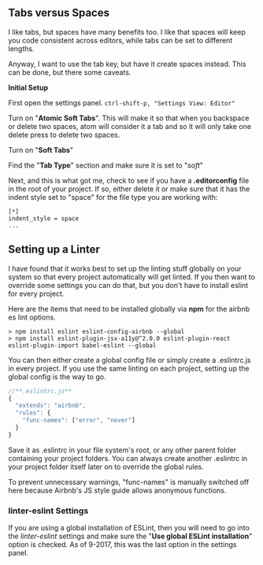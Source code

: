 ## Tabs versus Spaces

I like tabs, but spaces have many benefits too.  I like that spaces will keep you code consistent across editors, while tabs can be set to different lengths.

Anyway, I want to use the tab key, but have it create spaces instead.  This can be done, but there some caveats.

**Initial Setup**

First open the settings panel.
` ctrl-shift-p, "Settings View: Editor" `

Turn on "**Atomic Soft Tabs**". This will make it so that when you backspace or delete two spaces, atom will consider it a tab and so it will only take one delete press to delete two spaces.

Turn on "**Soft Tabs**"

Find the "**Tab Type**" section and make sure it is set to "_soft_"

Next, and this is what got me, check to see if you have a **.editorconfig** file in the root of your project.  If so, either delete it or make sure that it has the indent style set to "space" for the file type you are working with:

```
[*]
indent_style = space
...
```

## Setting up a Linter
I have found that it works best to set up the linting stuff globally on your system so that every project automatically will get linted.  If you then want to override some settings you can do that, but you don't have to install eslint for every project.

Here are the items that need to be installed globally via **npm** for the airbnb es lint options.

```
> npm install eslint eslint-config-airbnb --global  
> npm install eslint-plugin-jsx-a11y@^2.0.0 eslint-plugin-react eslint-plugin-import babel-eslint --global  
```

You can then either create a global config file or simply create a .eslintrc.js in every project.  If you use the same linting on each project, setting up the global config is the way to go.

```javascript
//**.eslintrc.js**
{
  "extends": "airbnb",
  "rules": {
    "func-names": ["error", "never"]
  }
}
```
Save it as .eslintrc in your file system's root, or any other parent folder containing your project folders. You can always create another .eslintrc in your project folder itself later on to override the global rules.

To prevent unnecessary warnings, "func-names" is manually switched off here because Airbnb's JS style guide allows anonymous functions.

### linter-eslint Settings
If you are using a global installation of ESLint, then you will need to go into the _linter-eslint_ settings and make sure the "**Use global ESLint installation**" option is checked. As of 9-2017, this was the last option in the settings panel.